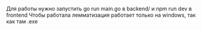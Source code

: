 Для работы нужно запустить go run main.go в backend/ и npm run dev в frontend
Чтобы работала лемматизация работает только на windows, так как там .exe

